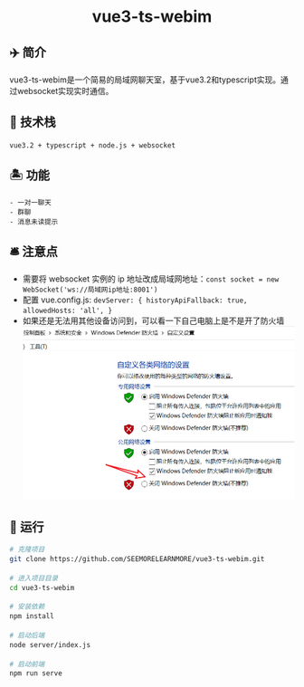 <h1 align="center">vue3-ts-webim</h1>

## ✈️ 简介

<p>vue3-ts-webim是一个简易的局域网聊天室，基于vue3.2和typescript实现。通过websocket实现实时通信。</p>

## 🚣 技术栈

`vue3.2 + typescript + node.js + websocket`

## 🏝️ 功能

```
- 一对一聊天
- 群聊
- 消息未读提示
```

## 🛎️ 注意点

- 需要将 websocket 实例的 ip 地址改成局域网地址：`const socket = new WebSocket('ws://局域网ip地址:8001')`
- 配置 vue.config.js:
  `devServer: { historyApiFallback: true, allowedHosts: 'all', } `
- 如果还是无法用其他设备访问到，可以看一下自己电脑上是不是开了防火墙
  ![图片alt](/src/assets/images/防火墙.png '图片title')

## 👟 运行

```bash
# 克隆项目
git clone https://github.com/SEEMORELEARNMORE/vue3-ts-webim.git

# 进入项目目录
cd vue3-ts-webim

# 安装依赖
npm install

# 启动后端
node server/index.js

# 启动前端
npm run serve
```
